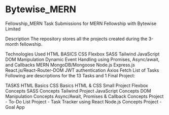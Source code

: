 # Bytewise_MERN

Fellowship_MERN
Task Submissions for MERN Fellowship with Bytewise Limited

Description
The repository stores all the projects created during the 3-month fellowship.

Technologies Used
HTML BASICS
CSS
Flexbox
SASS
Tailwind
JavaScript
DOM Manipulation
Dynamic Event Handling using Promises, Async/await, and Callbacks
MERN
MongoDB/Mongoose
Node.js
Express.js
React.js/React-Router-DOM
JWT authentication
Axios
Fetch
List of Tasks
Following are descriptions for the 13 Tasks and 1 Final Project:

TASKS
HTML Basics
CSS Basics
HTML & CSS Small Project
Flexbox Concepts
SASS Concepts
Tailwind Project
JavaScript Concepts
DOM Manipulation Concepts
Async/Await, Promises & Callback Concepts
Project - To-Do List
Project - Task Tracker using React
Node.js Concepts
Project - Goal App
